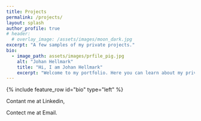 ```yaml
---
title: Projects
permalink: /projects/
layout: splash
author_profile: true
# header:
  # overlay_image: /assets/images/moon_dark.jpg
excerpt: "A few samples of my private projects."
bio:
  - image_path: assets/images/prfile_pig.jpg
    alt: "Johan Hellmark"
    title: "Hi, I am Johan Hellmark"
    excerpt: "Welcome to my portfolio. Here you can learn about my private projects, education and work experince"
---
```


{% include feature_row id="bio" type="left" %}

Contant me at Linkedin, 

Contect me at Email.
